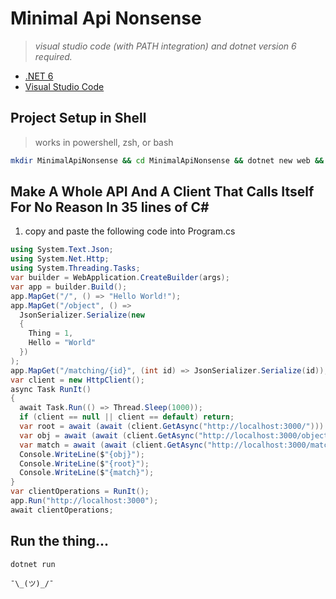 # Minimal Api Nonsense

> *visual studio code (with PATH integration) and dotnet version 6 required.*

- [.NET 6](https://dotnet.microsoft.com/download/dotnet/6.0)
- [Visual Studio Code](https://code.visualstudio.com/download)


## Project Setup in Shell

> works in powershell, zsh, or bash
```bash
mkdir MinimalApiNonsense && cd MinimalApiNonsense && dotnet new web && code .
```


## Make A Whole API And A Client That Calls Itself For No Reason In 35 lines of C#

1. copy and paste the following code into Program.cs

```csharp
using System.Text.Json;
using System.Net.Http;
using System.Threading.Tasks;
var builder = WebApplication.CreateBuilder(args);
var app = builder.Build();
app.MapGet("/", () => "Hello World!");
app.MapGet("/object", () =>
  JsonSerializer.Serialize(new
  {
    Thing = 1,
    Hello = "World"
  })
);
app.MapGet("/matching/{id}", (int id) => JsonSerializer.Serialize(id));
var client = new HttpClient();
async Task RunIt()
{
  await Task.Run(() => Thread.Sleep(1000));
  if (client == null || client == default) return;
  var root = await (await (client.GetAsync("http://localhost:3000/"))).Content.ReadAsStringAsync();
  var obj = await (await (client.GetAsync("http://localhost:3000/object"))).Content.ReadAsStringAsync();
  var match = await (await (client.GetAsync("http://localhost:3000/matching/21"))).Content.ReadAsStringAsync();
  Console.WriteLine($"{obj}");
  Console.WriteLine($"{root}");
  Console.WriteLine($"{match}");
}
var clientOperations = RunIt();
app.Run("http://localhost:3000");
await clientOperations;
```


## Run the thing...

```
dotnet run
```

`¯\_(ツ)_/¯`
